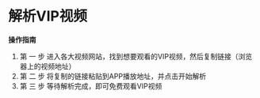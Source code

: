 # 解析VIP视频

 **操作指南**
1.  第 一 步 进入各大视频网站，找到想要观看的VIP视频，然后复制链接（浏览器上的视频地址）
2.  第 二 步 将复制的链接粘贴到APP播放地址，并点击开始解析
3.  第 三 步 等待解析完成，即可免费观看VIP视频

